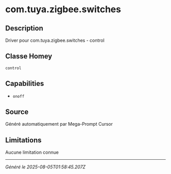 # com.tuya.zigbee.switches

## Description
Driver pour com.tuya.zigbee.switches - control

## Classe Homey
`control`

## Capabilities
- `onoff`

## Source
Généré automatiquement par Mega-Prompt Cursor

## Limitations
Aucune limitation connue

---
*Généré le 2025-08-05T01:58:45.207Z*
